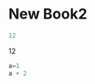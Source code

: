# New Book2

```julia (editor=true, logging=false, output=true)
12
```

12

```julia (editor=true, logging=false, output=true)
a=1
a + 2
```
